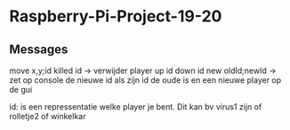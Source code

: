 # Raspberry-Pi-Project-19-20

## Messages
move x,y;id
killed id -> verwijder player 
up id
down id
new oldId;newId -> zet op console de nieuwe id als zijn id de oude is
en een nieuwe player op de gui

id: is een repressentatie welke player je bent. Dit kan bv virus1 zijn of rolletje2 of winkelkar